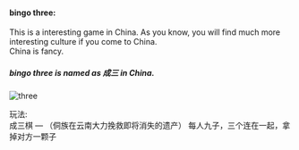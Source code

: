 #### bingo three:  
This is a interesting game in China. As you know, you will find much more interesting culture if you come to China.  
China is fancy.  

##### bingo three is named as 成三 in China.  
![three](https://github.com/Guguant/honey-time/blob/master/bingo-three/logo/intro.png)  


玩法:  
成三棋 — （侗族在云南大力挽救即将消失的遗产） 
每人九子，三个连在一起，拿掉对方一颗子  
